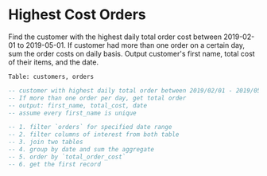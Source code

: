 # Highest Cost Orders

Find the customer with the highest daily total order cost between 2019-02-01 to 2019-05-01. If customer had more than one order on a certain day, sum the order costs on daily basis. Output customer's first name, total cost of their items, and the date.

```
Table: customers, orders
```

```sql
-- customer with highest daily total order between 2019/02/01 - 2019/05/01. 
-- If more than one order per day, get total order
-- output: first_name, total_cost, date
-- assume every first_name is unique

-- 1. filter `orders` for specified date range
-- 2. filter columns of interest from both table
-- 3. join two tables
-- 4. group by date and sum the aggregate
-- 5. order by `total_order_cost`
-- 6. get the first record
```